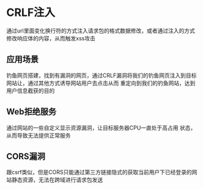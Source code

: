 # CRLF注入

通过url里面变化换行符的方式注入请求包的格式数据修改，或者通过注入的方式修改响应体的内容，从而触发xss攻击

## 应用场景

钓鱼网页搭建，找到有漏洞的网页，通过CRLF漏洞将我们的钓鱼网页注入到目标网站让，通过其他方式诱导网站用户去点击从而
重定向到我们的钓鱼网站，达到用户信息截获的目的

## Web拒绝服务

通过网站的一些自定义显示资源漏洞，让目标服务器CPU一直处于高占用 状态，从而导致无法提供正常服务

## CORS漏洞

跟csrf类似，但是CORS只能通过第三方链接隐式的获取当前用户下已经登录的网站静态资源，无法在跨域进行请求包发送
